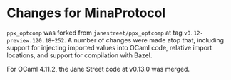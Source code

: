 # Changes for MinaProtocol

`ppx_optcomp` was forked from `janestreet/ppx_optcomp` at tag
`v0.12-preview.120.18+252`. A number of changes were made
atop that, including support for injecting imported values into
OCaml code, relative import locations, and support for compilation
with Bazel.

For OCaml 4.11.2, the Jane Street code at v0.13.0 was merged.
